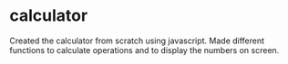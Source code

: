 # calculator
Created the calculator from scratch using javascript. Made different functions to calculate operations and to display the numbers on screen. 

